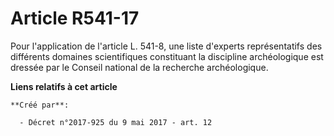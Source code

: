 # Article R541-17

Pour l'application de l'article L. 541-8, une liste d'experts représentatifs des différents domaines scientifiques
constituant la discipline archéologique est dressée par le Conseil national de la recherche archéologique.

**Liens relatifs à cet article**

	**Créé par**:

	  - Décret n°2017-925 du 9 mai 2017 - art. 12
